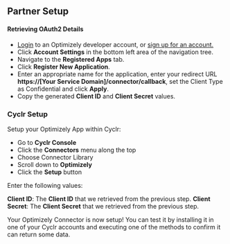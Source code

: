 
## Partner Setup

#### Retrieving OAuth2 Details

- [Login](https://app.optimizely.com/signin) to an Optimizely developer account, or [sign up for an account.](https://www.optimizely.com/rollouts/)
- Click **Account Settings** in the bottom left area of the navigation tree.
- Navigate to the **Registered Apps** tab.
- Click **Register New Application**.
- Enter an appropriate name for the application, enter your redirect URL **https://\[Your Service Domain\]/connector/callback**, set the Client Type as Confidential and click **Apply**.
- Copy the generated **Client ID** and **Client Secret** values.

### Cyclr Setup

Setup your Optimizely App within Cyclr:

- Go to **Cyclr Console**
- Click the **Connectors** menu along the top
- Choose Connector Library
- Scroll down to **Optimizely**
- Click the **Setup** button

Enter the following values:

**Client ID**: The **Client ID** that we retrieved from the previous step.
**Client Secret**: The **Client Secret** that we retrieved from the previous step.

Your Optimizely Connector is now setup! You can test it by installing it in one of your Cyclr accounts and executing one of the methods to confirm it can return some data.
